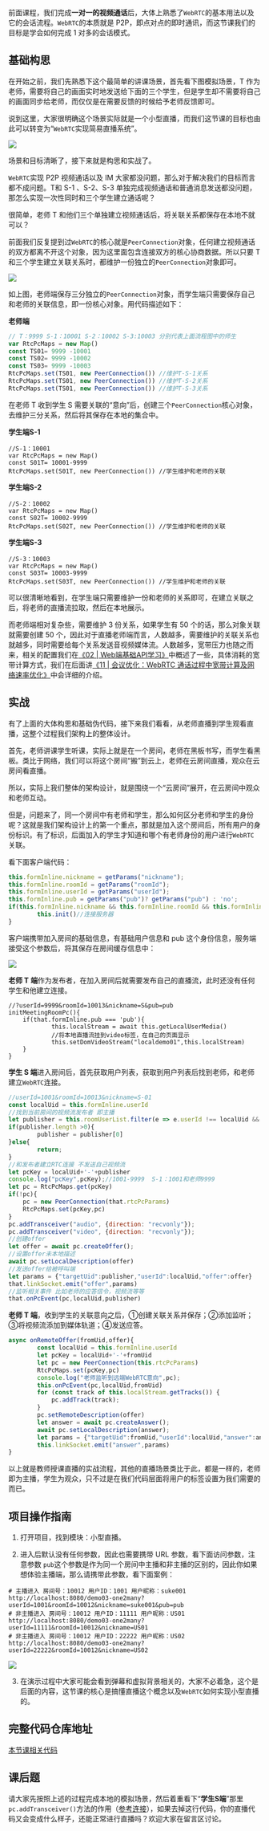 ﻿前面课程，我们完成**一对一的视频通话**后，大体上熟悉了`WebRTC`的基本用法以及它的会话流程。`WebRTC`的本质就是 P2P，即点对点的即时通讯，而这节课我们的目标是学会如何完成 1 对多的会话模式。

## 基础构思

在开始之前，我们先熟悉下这个最简单的讲课场景，首先看下图模拟场景，T 作为老师，需要将自己的画面实时地发送给下面的三个学生，但是学生却不需要将自己的画面同步给老师，而仅仅是在需要反馈的时候给予老师反馈即可。

说到这里，大家很明确这个场景实际就是一个小型直播，而我们这节课的目标也由此可以转变为“`WebRTC`实现简易直播系统”。

![](https://p3-juejin.byteimg.com/tos-cn-i-k3u1fbpfcp/e73bb4c9ccd34f4084d76a1c70660c2a~tplv-k3u1fbpfcp-zoom-1.image)

场景和目标清晰了，接下来就是构思和实战了。

`WebRTC`实现 P2P 视频通话以及 IM 大家都没问题，那么对于解决我们的目标而言都不成问题。T和 S-1 、S-2、S-3 单独完成视频通话和普通消息发送都没问题，那怎么实现一次性同时和三个学生建立通话呢？

很简单，老师 T 和他们三个单独建立视频通话后，将关联关系都保存在本地不就可以？

前面我们反复提到过`WebRTC`的核心就是`PeerConnection`对象，任何建立视频通话的双方都离不开这个对象，因为这里面包含连接双方的核心协商数据。所以只要 T 和三个学生建立关联关系时，都维护一份独立的`PeerConnection`对象即可。

![](https://p3-juejin.byteimg.com/tos-cn-i-k3u1fbpfcp/fc2f4c602d154d98b2ddab4bcc06e89f~tplv-k3u1fbpfcp-zoom-1.image)

如上图，老师端保存三分独立的`PeerConnection`对象，而学生端只需要保存自己和老师的关联信息，即一份核心对象。用代码描述如下：

**老师端**

```javascript
// T：9999 S-1：10001 S-2：10002 S-3:10003 分别代表上面流程图中的师生
var RtcPcMaps = new Map()
const TS01= 9999 -10001
const TS02= 9999 -10002
const TS03= 9999 -10003
RtcPcMaps.set(TS01, new PeerConnection()) //维护T-S-1关系
RtcPcMaps.set(TS01, new PeerConnection()) //维护T-S-2关系
RtcPcMaps.set(TS01, new PeerConnection()) //维护T-S-3关系 
```

在老师 T 收到学生 S 需要关联的“意向”后，创建三个`PeerConnection`核心对象，去维护三分关系，然后将其保存在本地的集合中。

**学生端S-1**

```
//S-1：10001 
var RtcPcMaps = new Map()
const S01T= 10001-9999 
RtcPcMaps.set(S01T, new PeerConnection()) //学生维护和老师的关联
```

**学生端S-2**

```
//S-2：10002
var RtcPcMaps = new Map()
const S02T= 10002-9999 
RtcPcMaps.set(S02T, new PeerConnection()) //学生维护和老师的关联
```

**学生端S-3**

```
//S-3：10003
var RtcPcMaps = new Map()
const S03T= 10003-9999 
RtcPcMaps.set(S03T, new PeerConnection()) //学生维护和老师的关联
```

可以很清晰地看到，在学生端只需要维护一份和老师的关系即可，在建立关联之后，将老师的直播流拉取，然后在本地展示。

而老师端相对复杂些，需要维护 3 份关系，如果学生有 50 个的话，那么对象关联就需要创建 50 个，因此对于直播老师端而言，人数越多，需要维护的关联关系也就越多，同时需要给每个关系发送音视频媒体流。人数越多，宽带压力也随之而来，相关的配置我们在[《02 | Web端基础API学习》](https://juejin.cn/book/7168418382318927880/section/7171376753263247396)中概述了一些，具体消耗的宽带计算方式，我们在后面讲[《11 | 会议优化：WebRTC 通话过程中宽带计算及网络速率优化》](https://juejin.cn/book/7168418382318927880/section/7172208545956364318)中会详细的介绍。

## **实战**

有了上面的大体构思和基础伪代码，接下来我们看看，从老师直播到学生观看直播，这整个过程我们架构上的整体设计。

首先，老师讲课学生听课，实际上就是在一个房间，老师在黑板书写，而学生看黑板。类比于网络，我们可以将这个房间“搬”到云上，老师在云房间直播，观众在云房间看直播。

所以，实际上我们整体的架构设计，就是围绕一个“云房间”展开，在云房间中观众和老师互动。

但是，问题来了，同一个房间中有老师和学生，那么如何区分老师和学生的身份呢？这就是我们架构设计上的第一个重点，那就是加入这个房间后，所有用户的身份标识。有了标识，后面加入的学生才知道和哪个有老师身份的用户进行`WebRTC`关联。

看下面客户端代码：

```javascript
this.formInline.nickname = getParams("nickname");
this.formInline.roomId = getParams("roomId");
this.formInline.userId = getParams("userId");
this.formInline.pub = getParams("pub")? getParams("pub") : 'no';
if(this.formInline.nickname && this.formInline.roomId && this.formInline.userId){
        this.init()//连接服务器
}
```

客户端携带加入房间的基础信息，有基础用户信息和 pub 这个身份信息，服务端接受这个参数后，将其保存在房间缓存信息中：

![](https://p3-juejin.byteimg.com/tos-cn-i-k3u1fbpfcp/5bc34dbbc5b143df86a1c511e4acf070~tplv-k3u1fbpfcp-zoom-1.image)

**老师 T** **端**作为发布者，在加入房间后就需要发布自己的直播流，此时还没有任何学生和他建立连接。

```
//?userId=9999&roomId=10013&nickname=S&pub=pub
initMeetingRoomPc(){
    if(that.formInline.pub === 'pub'){
            this.localStream = await this.getLocalUserMedia()
            //将本地直播流挂到video标签，在自己的页面显示
            this.setDomVideoStream("localdemo01",this.localStream)
    }
}
```

**学生 S 端**进入房间后，首先获取用户列表，获取到用户列表后找到老师，和老师建立`WebRTC`连接。

```javascript
//userId=1001&roomId=10013&nickname=S-01
const localUid = this.formInline.userId
//找到当前房间的视频流发布者 即主播
let publisher = this.roomUserList.filter(e => e.userId !== localUid && e.pub === 'pub').map((e,index) =>{return e.userId})
if(publisher.length >0){
        publisher = publisher[0]
}else{
        return;
}
//和发布者建立RTC连接 不发送自己视频流
let pcKey = localUid+'-'+publisher
console.log("pcKey",pcKey);//1001-9999  S-1：1001和老师9999  
let pc = RtcPcMaps.get(pcKey)
if(!pc){
    pc = new PeerConnection(that.rtcPcParams)
    RtcPcMaps.set(pcKey,pc)
}
pc.addTransceiver("audio", {direction: "recvonly"});
pc.addTransceiver("video", {direction: "recvonly"});
//创建offer
let offer = await pc.createOffer();
//设置offer未本地描述
await pc.setLocalDescription(offer)
//发送offer给被呼叫端
let params = {"targetUid":publisher,"userId":localUid,"offer":offer}
that.linkSocket.emit("offer",params)
//监听相关事件 比如老师的应答信令，视频流等等
that.onPcEvent(pc,localUid,publisher)
```

**老师 T 端**，收到学生的关联意向之后，①创建关联关系并保存；②添加监听；③将视频流添加到媒体轨道；④发送应答。

```javascript
async onRemoteOffer(fromUid,offer){
        const localUid = this.formInline.userId
        let pcKey = localUid+'-'+fromUid
        let pc = new PeerConnection(this.rtcPcParams)
        RtcPcMaps.set(pcKey,pc)
        console.log("老师监听到远端WebRTC意向",pc);
        this.onPcEvent(pc,localUid,fromUid)
        for (const track of this.localStream.getTracks()) {
            pc.addTrack(track);
        }
        pc.setRemoteDescription(offer)
        let answer = await pc.createAnswer();
        await pc.setLocalDescription(answer);
        let params = {"targetUid":fromUid,"userId":localUid,"answer":answer}
        this.linkSocket.emit("answer",params)
}
```

以上就是教师授课直播的实战流程，其他的直播场景类比于此，都是一样的，老师即为主播，学生为观众，只不过是在我们代码层面将用户的标签设置为我们需要的而已。

## 项目操作指南

1.  打开项目，找到模块：小型直播。

<!---->

2.  进入后默认没有任何参数，因此也需要携带 URL 参数，看下面访问参数，注意参数 `pub`这个参数是作为同一个房间中主播和非主播的区别的，因此你如果想体验主播端，那么请携带此参数，看下面案例：

```
# 主播进入 房间号：10012 用户ID：1001 用户昵称：suke001
http://localhost:8080/demo03-one2many?userId=1001&roomId=10012&nickname=suke001&pub=pub
# 非主播进入 房间号：10012 用户ID：11111 用户昵称：US01
http://localhost:8080/demo03-one2many?userId=11111&roomId=10012&nickname=US01
# 非主播进入 房间号：10012 用户ID：22222 用户昵称：US02
http://localhost:8080/demo03-one2many?userId=22222&roomId=10012&nickname=US02
```

![](https://p3-juejin.byteimg.com/tos-cn-i-k3u1fbpfcp/89b90bfe9e6a4307971deb0e1c99fd5c~tplv-k3u1fbpfcp-zoom-1.image)

3.  在演示过程中大家可能会看到弹幕和虚拟背景相关的，大家不必着急，这个是后面的内容，这节课的核心是搞懂直播这个概念以及`WebRTC`如何实现小型直播的。

  


## 完整代码仓库地址

  [本节课相关代码](https://github.com/wangsrGit119/suke-webrtc-course/blob/main/webrtc-link-demo/src/views/demo03-one2many.vue)


  


## 课后题

请大家先按照上述的过程完成本地的模拟场景，然后着重看下“**学生S端**”那里`pc.addTransceiver()`方法的作用（[参考连接](https://udn.realityripple.com/docs/Web/API/RTCRtpTransceiver/direction)），如果去掉这行代码，你的直播代码又会变成什么样子，还能正常进行直播吗？欢迎大家在留言区讨论。